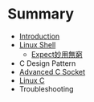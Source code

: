 # Summary

* [Introduction](README.md)
* [Linux Shell](linux_shell.md)
   * [Expect妙用無窮](expectmiao_yong_wu_qiong.md)
* C Design Pattern 
* [Advanced C Socket](advanced_c_socket.md)
* [Linux C](linux_c.md)
* Troubleshooting


